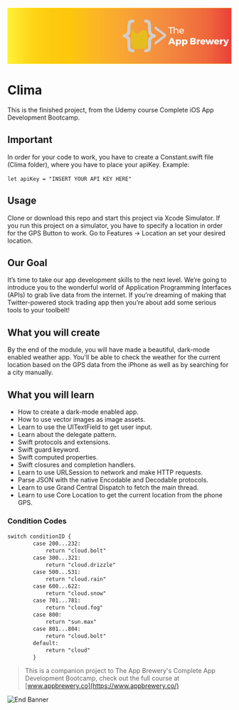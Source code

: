 
![App Brewery Banner](Documentation/AppBreweryBanner.png)

#  Clima
This is the finished project, from the Udemy course Complete iOS App Development Bootcamp.

## Important
In order for your code to work, you have to create a Constant.swift file (Clima folder), where you have to place your apiKey. Example:

``` let apiKey = "INSERT YOUR API KEY HERE" ```

## Usage
Clone or download this repo and start this project via Xcode Simulator. 
If you run this project on a simulator, you have to specify a location in order for the GPS Button to work. 
Go to Features -> Location an set your desired location. 


## Our Goal

It’s time to take our app development skills to the next level. We’re going to introduce you to the wonderful world of Application Programming Interfaces (APIs) to grab live data from the internet. If you’re dreaming of making that Twitter-powered stock trading app then you’re about add some serious tools to your toolbelt!


## What you will create

By the end of the module, you will have made a beautiful, dark-mode enabled weather app. You'll be able to check the weather for the current location based on the GPS data from the iPhone as well as by searching for a city manually.

## What you will learn

* How to create a dark-mode enabled app.
* How to use vector images as image assets.
* Learn to use the UITextField to get user input.
* Learn about the delegate pattern.
* Swift protocols and extensions.
* Swift guard keyword.
* Swift computed properties.
* Swift closures and completion handlers.
* Learn to use URLSession to network and make HTTP requests.
* Parse JSON with the native Encodable and Decodable protocols.
* Learn to use Grand Central Dispatch to fetch the main thread.
* Learn to use Core Location to get the current location from the phone GPS.

### Condition Codes
```
switch conditionID {
        case 200...232:
            return "cloud.bolt"
        case 300...321:
            return "cloud.drizzle"
        case 500...531:
            return "cloud.rain"
        case 600...622:
            return "cloud.snow"
        case 701...781:
            return "cloud.fog"
        case 800:
            return "sun.max"
        case 801...804:
            return "cloud.bolt"
        default:
            return "cloud"
        }
```

>This is a companion project to The App Brewery's Complete App Development Bootcamp, check out the full course at [www.appbrewery.co](https://www.appbrewery.co/)

![End Banner](Documentation/readme-end-banner.png)
